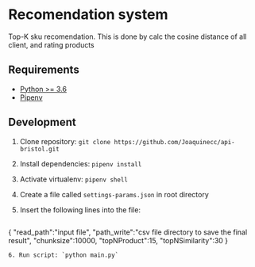 # Recomendation system
Top-K sku recomendation. This is done by calc the cosine distance of all client, and rating products
## Requirements

- [Python >= 3.6](https://www.python.org/)
- [Pipenv](https://github.com/pypa/pipenv)

## Development

1. Clone repository: `git clone https://github.com/Joaquinecc/api-bristol.git`
2. Install dependencies: `pipenv install`
3. Activate virtualenv: `pipenv shell`
4. Create a file called `settings-params.json` in root directory
5. Insert the following lines into the file:

   ```
{
    "read_path":"input file",
    "path_write":"csv file directory to save the final result",
    "chunksize":10000,
    "topNProduct":15,
    "topNSimilarity":30
}
   ```
6. Run script: `python main.py`

